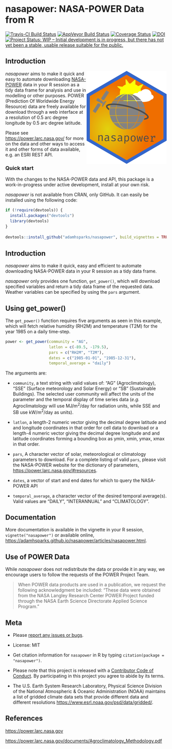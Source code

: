 nasapower: NASA-POWER Data from R
================

[![Travis-CI Build
Status](https://travis-ci.org/adamhsparks/nasapower.svg?branch=master)](https://travis-ci.org/adamhsparks/nasapower)
[![AppVeyor Build
Status](https://ci.appveyor.com/api/projects/status/github/adamhsparks/nasapower?branch=master&svg=true)](https://ci.appveyor.com/project/adamhsparks/nasapower)
[![Coverage
Status](https://img.shields.io/codecov/c/github/adamhsparks/nasapower/master.svg)](https://codecov.io/github/adamhsparks/nasapower?branch=master)
[![DOI](https://zenodo.org/badge/109224461.svg)](https://zenodo.org/badge/latestdoi/109224461)
[![Project Status: WIP – Initial development is in progress, but there
has not yet been a stable, usable release suitable for the
public.](http://www.repostatus.org/badges/latest/wip.svg)](http://www.repostatus.org/#wip)

## Introduction

<img align="right" src="man/figures/logo.png"> *nasapower* aims to make
it quick and easy to automate downloading
[NASA-POWER](https://power.larc.nasa.gov) data in your R session as a
tidy data frame for analysis and use in modelling or other purposes.
POWER (Prediction Of Worldwide Energy Resource) data are freely
available for download through a web interface at a resolution of 0.5
arc degree longitude by 0.5 arc degree latitude.

Please see <https://power.larc.nasa.gov/> for more on the data and other
ways to access it and other forms of data available, e.g. an ESRI REST
API.

### Quick start

With the changes to the NASA-POWER data and API, this package is a
work-in-progress under active development, install at your own risk.

*nasapower* is not available from CRAN, only GitHub. It can easily be
installed using the following code:

``` r
if (!require(devtools)) {
  install.packages("devtools")
  library(devtools)
}

devtools::install_github("adamhsparks/nasapower", build_vignettes = TRUE)
```

## Introduction

*nasapower* aims to make it quick, easy and efficient to automate
downloading NASA-POWER data in your R session as a tidy data frame.

*nasapower* only provides one function, `get_power()`, which will
download specified variables and return a tidy data frame of the
requested data. Weather variables can be specified by using the `pars`
argument.

## Using get\_power()

The `get_power()` function requires five arguments as seen in this
example, which will fetch relative humidity (RH2M) and temperature (T2M)
for the year 1985 on a daily time-step.

``` r
power <- get_power(community = "AG",
                   latlon = c(-89.5, -179.5),
                   pars = c("RH2M", "T2M"),
                   dates = c("1985-01-01", "1985-12-31"),
                   temporal_average = "daily")
```

The arguments are:

  - `community`, a text string with valid values of: “AG”
    (Agroclimatology), “SSE” (Surface meteorology and Solar Energy) or
    “SB” (Sustainable Buildings). The selected user community will
    affect the units of the parameter and the temporal display of time
    series data (*e.g.* Agroclimatology will use MJ/m<sup>2</sup>/day
    for radiation units, while SSE and SB use kW/m<sup>2</sup>/day as
    units).

  - `latlon`, a length-2 numeric vector giving the decimal degree
    latitude and and longitude coordinates in that order for cell data
    to download or a length-4 numeric vector giving the decimal degree
    longitude and and latitude coordinates forming a bounding box as
    ymin, xmin, ymax, xmax in that order.

  - `pars`, A character vector of solar, meteorological or climatology
    parameters to download. For a complete listing of valid `pars`,
    please visit the NASA-POWER website for the dictionary of
    parameters, <https://power.larc.nasa.gov/#resources>.

  - `dates`, a vector of start and end dates for which to query the
    NASA-POWER API

  - `temporal_average`, a character vector of the desired temporal
    average(s). Valid values are “DAILY”, “INTERANNUAL” and
    “CLIMATOLOGY”.

## Documentation

More documentation is available in the vignette in your R session,
`vignette("nasapower")` or available online,
<https://adamhsparks.github.io/nasapower/articles/nasapower.html>.

## Use of POWER Data

While *nasapower* does not redistribute the data or provide it in any
way, we encourage users to follow the requests of the POWER Project
Team.

> When POWER data products are used in a publication, we request the
> following acknowledgment be included: “These data were obtained from
> the NASA Langley Research Center POWER Project funded through the NASA
> Earth Science Directorate Applied Science Program.”

## Meta

  - Please [report any issues or
    bugs](https://github.com/adamhsparks/nasapower/issues).

  - License: MIT

  - Get citation information for `nasapower` in R by typing
    `citation(package = "nasapower")`.

  - Please note that this project is released with a [Contributor Code
    of Conduct](CONDUCT.md). By participating in this project you agree
    to abide by its terms.

  - The U.S. Earth System Research Laboratory, Physical Science Division
    of the National Atmospheric & Oceanic Administration (NOAA)
    maintains a list of gridded climate data sets that provide different
    data and different resolutions
    <https://www.esrl.noaa.gov/psd/data/gridded/>.

## References

<https://power.larc.nasa.gov>

<https://power.larc.nasa.gov/documents/Agroclimatology_Methodology.pdf>
